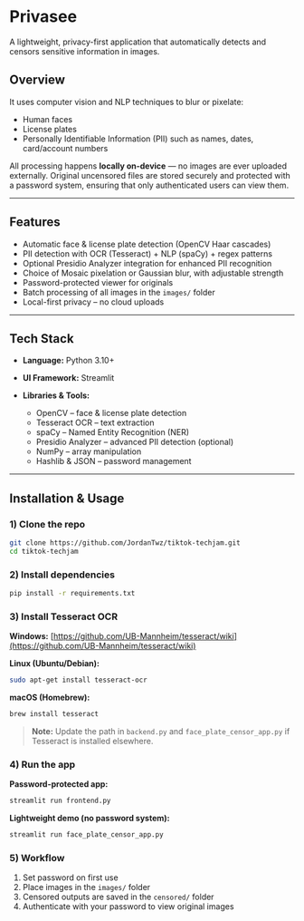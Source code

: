 # Privasee

A lightweight, privacy-first application that automatically detects and censors sensitive information in images.

## Overview

It uses computer vision and NLP techniques to blur or pixelate:

* Human faces
* License plates
* Personally Identifiable Information (PII) such as names, dates, card/account numbers

All processing happens **locally on-device** — no images are ever uploaded externally. Original uncensored files are stored securely and protected with a password system, ensuring that only authenticated users can view them.

---

## Features

* Automatic face & license plate detection (OpenCV Haar cascades)
* PII detection with OCR (Tesseract) + NLP (spaCy) + regex patterns
* Optional Presidio Analyzer integration for enhanced PII recognition
* Choice of Mosaic pixelation or Gaussian blur, with adjustable strength
* Password-protected viewer for originals
* Batch processing of all images in the `images/` folder
* Local-first privacy – no cloud uploads

---

## Tech Stack

* **Language:** Python 3.10+
* **UI Framework:** Streamlit
* **Libraries & Tools:**

  * OpenCV – face & license plate detection
  * Tesseract OCR – text extraction
  * spaCy – Named Entity Recognition (NER)
  * Presidio Analyzer – advanced PII detection (optional)
  * NumPy – array manipulation
  * Hashlib & JSON – password management

---

## Installation & Usage

### 1) Clone the repo

```bash
git clone https://github.com/JordanTwz/tiktok-techjam.git
cd tiktok-techjam
```

### 2) Install dependencies

```bash
pip install -r requirements.txt
```

### 3) Install Tesseract OCR

**Windows:**
[https://github.com/UB-Mannheim/tesseract/wiki](https://github.com/UB-Mannheim/tesseract/wiki)

**Linux (Ubuntu/Debian):**

```bash
sudo apt-get install tesseract-ocr
```

**macOS (Homebrew):**

```bash
brew install tesseract
```

> **Note:** Update the path in `backend.py` and `face_plate_censor_app.py` if Tesseract is installed elsewhere.

### 4) Run the app

**Password-protected app:**

```bash
streamlit run frontend.py
```

**Lightweight demo (no password system):**

```bash
streamlit run face_plate_censor_app.py
```

### 5) Workflow

1. Set password on first use
2. Place images in the `images/` folder
3. Censored outputs are saved in the `censored/` folder
4. Authenticate with your password to view original images
